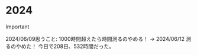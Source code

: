 # 2024

> [!IMPORTANT]
> 2024/06/09思うこと: 1000時間超えたら時間測るのやめる！
> -> 2024/06/12 測るのやめた！ 今日で208日、532時間だった。